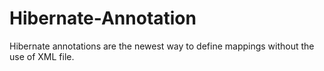 # Hibernate-Annotation
Hibernate annotations are the newest way to define mappings without the use of XML file. 

